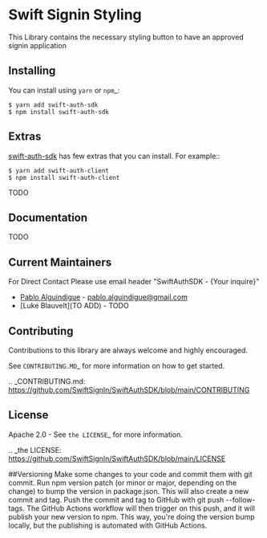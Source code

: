 Swift Signin Styling
==========================

This Library contains the necessary styling button to have an approved signin application

Installing
----------

You can install using `yarn` or `npm`_:

    $ yarn add swift-auth-sdk
    $ npm install swift-auth-sdk

Extras
------

[swift-auth-sdk](https://github.com/SwiftSignIn/SwiftAuthClient) has few extras that you can install. For example::

    $ yarn add swift-auth-client
    $ npm install swift-auth-client


TODO

Documentation
-------------

TODO

Current Maintainers
-------------------
For Direct Contact Please use email header "SwiftAuthSDK - {Your inquire}"

- [Pablo Alguindigue](https://www.linkedin.com/in/pablo-alguindigue-425a1887/) - pablo.alguindigue@gmail.com 
- [Luke Blauvelt](TO ADD) - TODO


Contributing
------------

Contributions to this library are always welcome and highly encouraged.

See `CONTRIBUTING.MD`_ for more information on how to get started.

.. _CONTRIBUTING.md: https://github.com/SwiftSignIn/SwiftAuthSDK/blob/main/CONTRIBUTING

License
-------

Apache 2.0 - See `the LICENSE`_ for more information.

.. _the LICENSE: https://github.com/SwiftSignIn/SwiftAuthSDK/blob/main/LICENSE

##Versioning
Make some changes to your code and commit them with git commit.
Run npm version patch (or minor or major, depending on the change) to bump the version in package.json. This will also create a new commit and tag.
Push the commit and tag to GitHub with git push --follow-tags.
The GitHub Actions workflow will then trigger on this push, and it will publish your new version to npm.
This way, you're doing the version bump locally, but the publishing is automated with GitHub Actions.